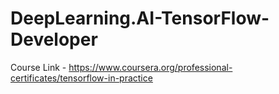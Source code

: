 # DeepLearning.AI-TensorFlow-Developer


Course Link - https://www.coursera.org/professional-certificates/tensorflow-in-practice

